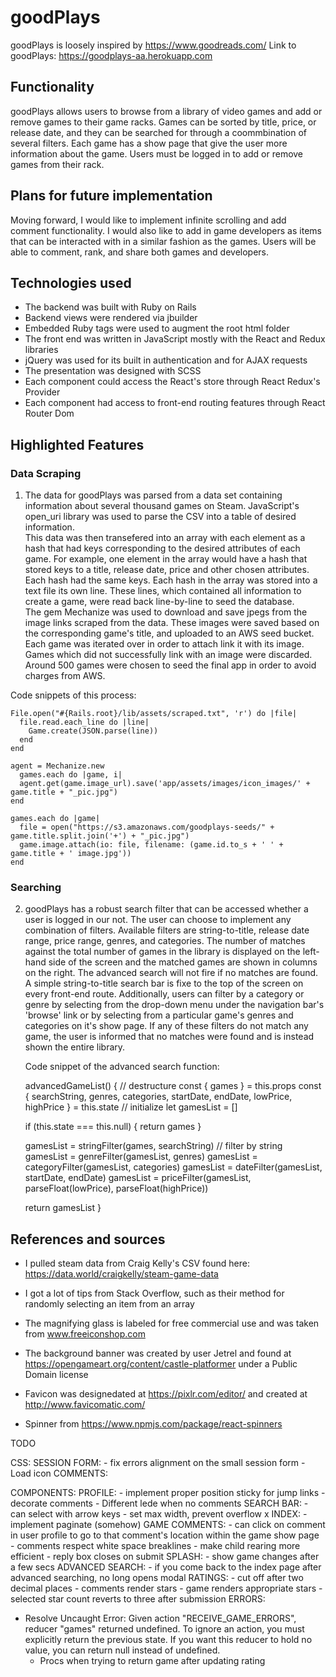 # goodPlays

goodPlays is loosely inspired by https://www.goodreads.com/
Link to goodPlays: https://goodplays-aa.herokuapp.com 

## Functionality

goodPlays allows users to browse from a library of video games and add or remove games to their game racks.  Games can be sorted by title, price, or release date, and they can be searched for through a coommbination of several filters.  Each game has a show page that give the user more information about the game.  Users must be logged in to add or remove games from their rack.

## Plans for future implementation

Moving forward, I would like to implement infinite scrolling and add comment functionality.  I would also like to add in game developers as items that can be interacted with in a similar fashion as the games.  Users will be able to comment, rank, and share both games and developers.

## Technologies used

 * The backend was built with Ruby on Rails  
 * Backend views were rendered via jbuilder  
 * Embedded Ruby tags were used to augment the root html folder  
 * The front end was written in JavaScript mostly with the React and Redux libraries  
 * jQuery was used for its built in authentication and for AJAX requests  
 * The presentation was designed with SCSS  
 * Each component could access the React's store through React Redux's Provider  
 * Each component had access to front-end routing features through React Router Dom  

## Highlighted Features

### Data Scraping

1. The data for goodPlays was parsed from a data set containing information about several thousand games on Steam.  JavaScript's open_uri library was used to parse the CSV into a table of desired information.  
  This data was then transefered into an array with each element as a hash that had keys corresponding to the desired attributes of each game.  For example, one element in the array would have a hash that stored keys to a title, release date, price and other chosen attributes.  Each hash had the same keys.
  Each hash in the array was stored into a text file its own line.  These lines, which contained all information to create a game, were read back line-by-line to seed the database.  
  The gem Mechanize was used to download and save jpegs from the image links scraped from the data.  These images were saved based on the corresponding game's title, and uploaded to an AWS seed bucket.  Each game was iterated over in order to attach link it with its image.  Games which did not successfully link with an image were discarded.  
  Around 500 games were chosen to seed the final app in order to avoid charges from AWS.

  Code snippets of this process:

    File.open("#{Rails.root}/lib/assets/scraped.txt", 'r') do |file|
      file.read.each_line do |line|
        Game.create(JSON.parse(line))
      end
    end

    agent = Mechanize.new
      games.each do |game, i| 
      agent.get(game.image_url).save('app/assets/images/icon_images/' + game.title + "_pic.jpg")
    end

    games.each do |game| 
      file = open("https://s3.amazonaws.com/goodplays-seeds/" + game.title.split.join('+') + "_pic.jpg")
      game.image.attach(io: file, filename: (game.id.to_s + ' ' + game.title + ' image.jpg'))
    end

### Searching

2. goodPlays has a robust search filter that can be accessed whether a user is logged in our not.  The user can choose to implement any combination of filters.  Available filters are string-to-title, release date range, price range, genres, and categories.  The number of matches against the total number of games in the library is displayed on the left-hand side of the screen and the matched games are shown in columns on the right.  The advanced search will not fire if no matches are found.
  A simple string-to-title search bar is fixe to the top of the screen on every front-end route.  Additionally, users can filter by a category or genre by selecting from the drop-down menu under the navigation bar's 'browse' link or by selecting from a particular game's genres and categories on it's show page.  If any of these filters do not match any game, the user is informed that no matches were found and is instead shown the entire library.
  
    Code snippet of the advanced search function:

    advancedGameList() {
    // destructure
      const { games } = this.props
      const { searchString, genres, categories, startDate, endDate, lowPrice, highPrice } = this.state
    // initialize
      let gamesList = []
    
      if (this.state === this.null) {
        return games
      }
 
      gamesList = stringFilter(games, searchString) // filter by string
      gamesList = genreFilter(gamesList, genres)
      gamesList = categoryFilter(gamesList, categories)
      gamesList = dateFilter(gamesList, startDate, endDate)
      gamesList = priceFilter(gamesList, parseFloat(lowPrice), parseFloat(highPrice))
 
      return gamesList
    }

## References and sources

* I pulled steam data from Craig Kelly's CSV found here: https://data.world/craigkelly/steam-game-data  

* I got a lot of tips from Stack Overflow, such as their method for randomly selecting an item from an array  

* The magnifying glass is labeled for free commercial use and was taken from www.freeiconshop.com  

* The background banner was created by user Jetrel and found at https://opengameart.org/content/castle-platformer under a Public Domain license  

* Favicon was designedated at https://pixlr.com/editor/ and created at http://www.favicomatic.com/

* Spinner from https://www.npmjs.com/package/react-spinners


TODO

CSS:
  SESSION FORM:
    - fix errors alignment on the small session form
    - Load icon
  COMMENTS: 

COMPONENTS:
  PROFILE:
    - implement proper position sticky for jump links
    - decorate comments
    - Different lede when no comments
  SEARCH BAR:
    - can select with arrow keys
    - set max width, prevent overflow x
  INDEX: 
    - implement paginate (somehow)
  GAME COMMENTS:
    - can click on comment in user profile to go to that comment's location within the game show page
    - comments respect white space breaklines
    - make child rearing more efficient
    - reply box closes on submit
  SPLASH:
    - show game changes after a few secs
  ADVANCED SEARCH:
    - if you come back to the index page after advanced searching, no long opens modal
  RATINGS:
    - cut off after two decimal places
    - comments render stars
    - game renders appropriate stars
    - selected star count reverts to three after submission
ERRORS:
  - Resolve Uncaught Error: Given action "RECEIVE_GAME_ERRORS", reducer "games" returned undefined. To ignore an action, you must explicitly return the previous state. If you want this reducer to hold no value, you can return null instead of undefined.
    - Procs when trying to return game after updating rating